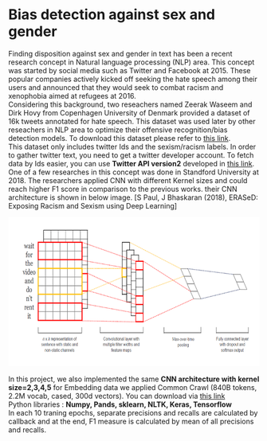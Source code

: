 # Bias detection against sex and gender  
Finding disposition against sex and gender in text has been a recent research concept in Natural language processing (NLP) area. This concept was started by social media such as Twitter and Facebook at 2015. These popular companies actively kicked off seeking the hate speech among their users and announced that they would seek to combat racism and xenophobia aimed at refugees at 2016.  
Considering this background, two reseachers named Zeerak Waseem and Dirk Hovy from Copenhagen University of Denmark provided a dataset of 16k tweets annotated for hate speech. This dataset was used later by other reseachers in NLP area to optimize their offensive recognition/bias detection models. To download this dataset please refer to [this link](https://github.com/ZeerakW/hatespeech).  
This dataset only includes twitter Ids and the sexism/racism labels. In order to gather twitter text, you need to get a twitter developer account. To fetch data by Ids easier, you can use **Twitter API version2** developed in [this link](https://github.com/twitterdev/Twitter-API-v2-sample-code).  
One of a few researches in this concept was done in Standford University at 2018. The researchers applied CNN with different Kernel sizes and could reach higher F1 score in comparison to the previous works. their CNN architecture is shown in below image. [S Paul, J Bhaskaran (2018), ERASeD: Exposing Racism and Sexism using Deep Learning]

<img src="image/CNN_architecture_topic_classification.png" height="300" width="700">

In this project, we also implemented the same **CNN architecture with kernel size=2,3,4,5**
for Embedding data we applied Common Crawl (840B tokens, 2.2M vocab, cased, 300d vectors). You can download via [this link](https://nlp.stanford.edu/projects/glove/)  
Python libraries : **Numpy, Pands, sklearn, NLTK, Keras, Tensorflow**  
In each 10 traning epochs, separate precisions and recalls are calculated by callback and at the end, F1 measure is calculated by mean of all precisions and recalls.
